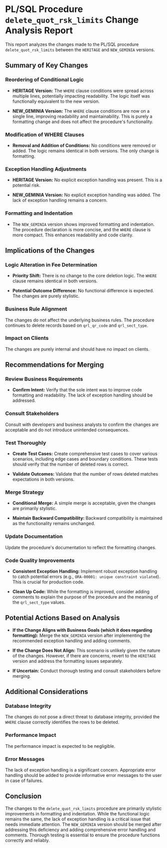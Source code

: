 # PL/SQL Procedure `delete_quot_rsk_limits` Change Analysis Report

This report analyzes the changes made to the PL/SQL procedure `delete_quot_rsk_limits` between the `HERITAGE` and `NEW_GEMINIA` versions.


## Summary of Key Changes

### Reordering of Conditional Logic

- **HERITAGE Version:** The `WHERE` clause conditions were spread across multiple lines, potentially impacting readability.  The logic itself was functionally equivalent to the new version.

- **NEW_GEMINIA Version:** The `WHERE` clause conditions are now on a single line, improving readability and maintainability.  This is purely a formatting change and does not affect the procedure's functionality.

### Modification of WHERE Clauses

- **Removal and Addition of Conditions:** No conditions were removed or added. The logic remains identical in both versions.  The only change is formatting.

### Exception Handling Adjustments

- **HERITAGE Version:** No explicit exception handling was present.  This is a potential risk.

- **NEW_GEMINIA Version:** No explicit exception handling was added. The lack of exception handling remains a concern.

### Formatting and Indentation

- The `NEW_GEMINIA` version shows improved formatting and indentation. The procedure declaration is more concise, and the `WHERE` clause is more compact. This enhances readability and code clarity.


## Implications of the Changes

### Logic Alteration in Fee Determination

- **Priority Shift:** There is no change to the core deletion logic. The `WHERE` clause remains identical in both versions.

- **Potential Outcome Difference:** No functional difference is expected. The changes are purely stylistic.

### Business Rule Alignment

The changes do not affect the underlying business rules. The procedure continues to delete records based on `qrl_qr_code` and `qrl_sect_type`.

### Impact on Clients

The changes are purely internal and should have no impact on clients.


## Recommendations for Merging

### Review Business Requirements

- **Confirm Intent:** Verify that the sole intent was to improve code formatting and readability.  The lack of exception handling should be addressed.

### Consult Stakeholders

Consult with developers and business analysts to confirm the changes are acceptable and do not introduce unintended consequences.

### Test Thoroughly

- **Create Test Cases:** Create comprehensive test cases to cover various scenarios, including edge cases and boundary conditions.  These tests should verify that the number of deleted rows is correct.

- **Validate Outcomes:**  Validate that the number of rows deleted matches expectations in both versions.

### Merge Strategy

- **Conditional Merge:** A simple merge is acceptable, given the changes are primarily stylistic.

- **Maintain Backward Compatibility:** Backward compatibility is maintained as the functionality remains unchanged.

### Update Documentation

Update the procedure's documentation to reflect the formatting changes.

### Code Quality Improvements

- **Consistent Exception Handling:**  Implement robust exception handling to catch potential errors (e.g., `ORA-00001: unique constraint violated`).  This is crucial for production code.

- **Clean Up Code:**  While the formatting is improved, consider adding comments to explain the purpose of the procedure and the meaning of the `qrl_sect_type` values.


## Potential Actions Based on Analysis

- **If the Change Aligns with Business Goals (which it does regarding formatting):** Merge the `NEW_GEMINIA` version after implementing the recommended exception handling and adding comments.

- **If the Change Does Not Align:** This scenario is unlikely given the nature of the changes.  However, if there are concerns, revert to the `HERITAGE` version and address the formatting issues separately.

- **If Uncertain:** Conduct thorough testing and consult stakeholders before merging.


## Additional Considerations

### Database Integrity

The changes do not pose a direct threat to database integrity, provided the `WHERE` clause correctly identifies the rows to be deleted.

### Performance Impact

The performance impact is expected to be negligible.

### Error Messages

The lack of exception handling is a significant concern.  Appropriate error handling should be added to provide informative error messages to the user in case of failures.


## Conclusion

The changes to the `delete_quot_rsk_limits` procedure are primarily stylistic improvements in formatting and indentation.  While the functional logic remains the same, the lack of exception handling is a critical issue that needs immediate attention.  The `NEW_GEMINIA` version should be merged after addressing this deficiency and adding comprehensive error handling and comments.  Thorough testing is essential to ensure the procedure functions correctly and reliably.
